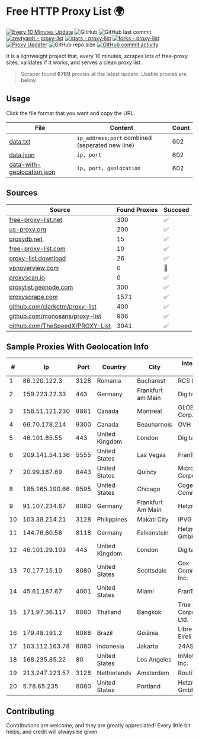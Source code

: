
# Free HTTP Proxy List 🌍

[![Every 10 Minutes Update](https://github.com/mertguvencli/http-proxy-list/actions/workflows/main.yml/badge.svg?branch=main)](https://github.com/mertguvencli/http-proxy-list/actions/workflows/main.yml)
![GitHub](https://img.shields.io/github/license/mertguvencli/http-proxy-list)
![GitHub last commit](https://img.shields.io/github/last-commit/mertguvencli/http-proxy-list)
[![zevtyardt - proxy-list](https://img.shields.io/static/v1?label=zevtyardt&message=proxy-list&color=blue&logo=github)](https://github.com/zevtyardt/proxy-list "Go to GitHub repo")
[![stars - proxy-list](https://img.shields.io/github/stars/zevtyardt/proxy-list?style=social)](https://github.com/zevtyardt/proxy-list)
[![forks - proxy-list](https://img.shields.io/github/forks/zevtyardt/proxy-list?style=social)](https://github.com/zevtyardt/proxy-list)
[![Proxy Updater](https://github.com/zevtyardt/proxy-list/workflows/Proxy%20Updater/badge.svg)](https://github.com/zevtyardt/proxy-list/actions?query=workflow:"Proxy+Updater")
![GitHub repo size](https://img.shields.io/github/repo-size/zevtyardt/proxy-list)
[![GitHub commit activity](https://img.shields.io/github/commit-activity/m/zevtyardt/proxy-list?logo=commits)](https://github.com/zevtyardt/proxy-list/commits/main)

It is a lightweight project that, every 10 minutes, scrapes lots of free-proxy sites, validates if it works, and serves a clean proxy list.

> Scraper found **6769** proxies at the latest update. Usable proxies are below.

## Usage

Click the file format that you want and copy the URL.

|File|Content|Count|
|----|-------|-----|
|[data.txt](https://raw.githubusercontent.com/mertguvencli/http-proxy-list/main/proxy-list/data.txt)|`ip_address:port` combined (seperated new line)|602|
|[data.json](https://raw.githubusercontent.com/mertguvencli/http-proxy-list/main/proxy-list/data.json)|`ip, port`|602|
|[data-with-geolocation.json](https://raw.githubusercontent.com/mertguvencli/http-proxy-list/main/proxy-list/data-with-geolocation.json)|`ip, port, geolocation`|602|

## Sources

|Source|Found Proxies|Succeed|
|------|-------------|-------|
|[free-proxy-list.net](https://free-proxy-list.net)|300|✅|
|[us-proxy.org](https://www.us-proxy.org)|200|✅|
|[proxydb.net](http://proxydb.net)|15|✅|
|[free-proxy-list.com](https://free-proxy-list.com/?page=&port=&type%5B%5D=http&type%5B%5D=https&up_time=0&search=Search)|10|✅|
|[proxy-list.download](https://www.proxy-list.download/HTTP)|26|✅|
|[vpnoverview.com](https://vpnoverview.com/privacy/anonymous-browsing/free-proxy-servers)|0|🚫|
|[proxyscan.io](https://www.proxyscan.io)|0|✅|
|[proxylist.geonode.com](https://proxylist.geonode.com/api/proxy-list?limit=300&page=1&sort_by=lastChecked&sort_type=desc&protocols=http,https)|300|✅|
|[proxyscrape.com](https://api.proxyscrape.com/v2/?request=displayproxies&protocol=http&timeout=10000&country=all&ssl=all&anonymity=all)|1571|✅|
|[github.com/clarketm/proxy-list](https://raw.githubusercontent.com/clarketm/proxy-list/master/proxy-list-raw.txt)|400|✅|
|[github.com/monosans/proxy-list](https://raw.githubusercontent.com/monosans/proxy-list/main/proxies/http.txt)|906|✅|
|[github.com/TheSpeedX/PROXY-List](https://raw.githubusercontent.com/TheSpeedX/PROXY-List/master/http.txt)|3041|✅|


## Sample Proxies With Geolocation Info

|#|Ip|Port|Country|City|Internet Service Provider|
|-|--|----|-------|----|-------------------------|
|1|86.120.122.3|3128|Romania|Bucharest|RCS & RDS|
|2|159.223.22.33|443|Germany|Frankfurt am Main|DigitalOcean, LLC|
|3|158.51.121.230|8881|Canada|Montreal|GLOBALTELEHOST Corp.|
|4|66.70.178.214|9300|Canada|Beauharnois|OVH SAS|
|5|46.101.85.55|443|United Kingdom|London|DigitalOcean|
|6|209.141.54.136|5555|United States|Las Vegas|FranTech Solutions|
|7|20.99.187.69|8443|United States|Quincy|Microsoft Corporation|
|8|185.165.190.66|9595|United States|Chicago|Cogent Communications|
|9|91.107.234.67|8080|Germany|Frankfurt Am Main|Hetzner Online AG|
|10|103.38.214.21|3128|Philippines|Makati City|IPVG|
|11|144.76.60.58|8118|Germany|Falkenstein|Hetzner Online GmbH|
|12|46.101.29.103|443|United Kingdom|London|DigitalOcean, LLC|
|13|70.177.15.10|8080|United States|Scottsdale|Cox Communications Inc.|
|14|45.61.187.67|4001|United States|Miami|FranTech Solutions|
|15|171.97.36.117|8080|Thailand|Bangkok|True Internet Corporation CO. Ltd.|
|16|179.48.191.2|8088|Brazil|Goiânia|Libre Telecom Eireli|
|17|103.112.163.78|8080|Indonesia|Jakarta|24AS|
|18|168.235.85.22|80|United States|Los Angeles|InMotion Hosting, Inc.|
|19|213.247.123.57|3128|Netherlands|Amsterdam|Routit BV|
|20|5.78.65.235|8080|United States|Portland|Hetzner Online GmbH|



## Contributing

Contributions are welcome, and they are greatly appreciated! Every
little bit helps, and credit will always be given.

